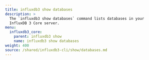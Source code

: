 ```yaml
---
title: influxdb3 show databases
description: >
  The `influxdb3 show databases` command lists databases in your
  InfluxDB 3 Core server.
menu:
  influxdb3_core:
    parent: influxdb3 show
    name: influxdb3 show databases
weight: 400
source: /shared/influxdb3-cli/show/databases.md
---
```


<!--
The content of this file is at content/shared/influxdb3-cli/show/databases.md
-->
